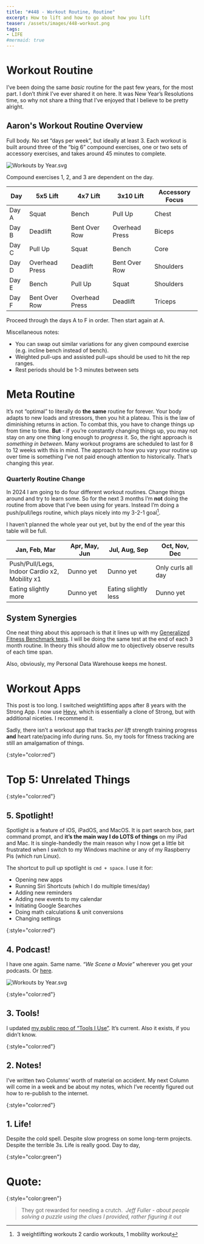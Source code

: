 ```yaml
---
title: "#448 - Workout Routine, Routine"
excerpt: How to lift and how to go about how you lift
teaser: /assets/images/448-workout.png
tags: 
- LIFE
#mermaid: true
---
```


# Workout Routine

I’ve been doing the same *basic* routine for the past few years, for the most part. I don’t *think* I’ve ever shared it on here. It was New Year’s Resolutions time, so why not share a thing that I’ve enjoyed that I believe to be pretty alright.

## Aaron's Workout Routine Overview

Full body. No set “days per week”, but ideally at least 3. Each workout is built around three of the “big 6” compound exercises, one or two sets of accessory exercises, and takes around 45 minutes to complete. 

![Workouts by Year.svg](/assets/images/448-workout.png)

Compound exercises 1, 2, and 3 are dependent on the day.

| Day | 5x5 Lift | 4x7 Lift | 3x10 Lift | Accessory Focus |
| --- | --- | --- | --- | --- |
| Day A | Squat | Bench | Pull Up | Chest |
| Day B | Deadlift | Bent Over Row | Overhead Press | Biceps |
| Day C | Pull Up | Squat | Bench | Core |
| Day D | Overhead Press | Deadlift | Bent Over Row | Shoulders |
| Day E | Bench | Pull Up | Squat | Shoulders |
| Day F | Bent Over Row | Overhead Press | Deadlift | Triceps |

Proceed through the days A to F in order. Then start again at A. 

Miscellaneous notes:

- You can swap out similar variations for any given compound exercise (e.g. incline bench instead of bench).
- Weighted pull-ups and assisted pull-ups should be used to hit the rep ranges.
- Rest periods should be 1-3 minutes between sets

# Meta Routine

It’s not “optimal” to literally do **the same** routine for forever. Your body adapts to new loads and stressors, then you hit a plateau. This is the law of diminishing returns in action. To combat this, you have to change things up from time to time. **But** - if you’re constantly changing things up, you may not stay on any one thing long enough to *progress* it. So, the right approach is *something in between*. Many workout programs are scheduled to last for 8 to 12 weeks with this in mind. The approach to how you vary your routine up over time is something I’ve not paid enough attention to historically. That’s changing this year.

### Quarterly Routine Change

In 2024 I am going to do four different workout routines. Change things around and try to learn some. So for the next 3 months I’m **not** doing the routine from above that I’ve been using for years. Instead I’m doing a push/pull/legs routine, which plays nicely into my 3-2-1 goal[^1]. 

I haven’t planned the whole year out yet, but by the end of the year this table will be full.

| Jan, Feb, Mar | Apr, May, Jun | Jul, Aug, Sep | Oct, Nov, Dec |
| --- | --- | --- | --- |
| Push/Pull/Legs, <br> Indoor Cardio x2, <br> Mobility x1 | Dunno yet | Dunno yet | Only curls all day |
| Eating slightly more | Dunno yet | Eating slightly less | Dunno yet |

## System Synergies

One neat thing about this approach is that it lines up with my [Generalized Fitness Benchmark tests](https://aarongilly.com/379/). I will be doing the same test at the end of each 3 month routine. In theory this should allow me to objectively observe results of each time span. 

Also, obviously, my Personal Data Warehouse keeps me honest. 

# Workout Apps

This post is too long. I switched weightlifting apps after 8 years with the Strong App. I now use [Hevy](https://www.hevyapp.com), which is essentially a clone of Strong, but with additional niceties. I recommend it.

Sadly, there isn’t a workout app that tracks *per lift* strength training progress **and** heart rate/pacing info during runs. So, my tools for fitness tracking are still an amalgamation of things.

{:style="color:red"}

# Top 5: Unrelated Things

{:style="color:red"}

## 5. Spotlight!

Spotlight is a feature of iOS, iPadOS, and MacOS. It is part search box, part command prompt, and **it’s the main way I do LOTS of things** on my iPad and Mac. It is single-handedly the main reason why I now get a little bit frustrated when I switch to my Windows machine or any of my Raspberry Pis (which run Linux).

The shortcut to pull up spotlight is `cmd + space`. I use it for:

- Opening new apps
- Running Siri Shortcuts (which I do multiple times/day)
- Adding new reminders
- Adding new events to my calendar
- Initiating Google Searches
- Doing math calculations & unit conversions
- Changing settings

{:style="color:red"}

## 4. Podcast!

I have one again. Same name. *“We Scene a Movie”* wherever you get your podcasts. Or [here](https://shows.acast.com/we-scene-a-movie).

![Workouts by Year.svg](/assets/images/448-pod.png)

{:style="color:red"}

## 3. Tools!

I updated [my public repo of “Tools I Use”](https://www.notion.so/41615f02a1cf4f5e80f29261a5484579?pvs=21). It’s current. Also it exists, if you didn’t know.

{:style="color:red"}

## 2. Notes!

I’ve written two Columns’ worth of material on accident. My next Column will come in a week and be about my notes, which I’ve recently figured out how to re-publish to the internet.

{:style="color:red"}

## 1. Life!

Despite the cold spell. Despite slow progress on some long-term projects. Despite the terrible 3s. Life is really good. Day to day, 

{:style="color:green"}

# **Quote:**

{:style="color:green"}

> They got rewarded for needing a crutch. 
> <cite>Jeff Fuller - about people solving a puzzle using the clues I provided, rather figuring it out </cite>

[^1]: 3 weightlifting workouts 2 cardio workouts, 1 mobility workout